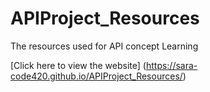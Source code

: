 # APIProject_Resources
The resources used for API concept Learning 

[Click here to view the website]
(https://sara-code420.github.io/APIProject_Resources/)
